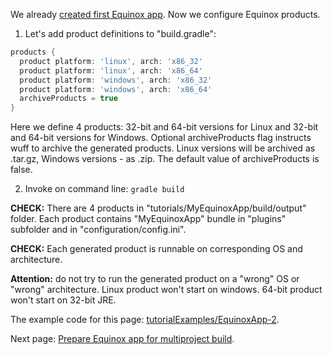 We already [created first Equinox app](Create-first-Equinox-app). Now we configure Equinox products.

1. Let's add product definitions to "build.gradle":

  ```groovy
  products {
    product platform: 'linux', arch: 'x86_32'
    product platform: 'linux', arch: 'x86_64'
    product platform: 'windows', arch: 'x86_32'
    product platform: 'windows', arch: 'x86_64'
    archiveProducts = true
  }
  ```

  Here we define 4 products: 32-bit and 64-bit versions for Linux and 32-bit and 64-bit versions for Windows.
  Optional archiveProducts flag instructs wuff to archive the generated products. Linux versions will be 
  archived as .tar.gz, Windows versions - as .zip. The default value of archiveProducts is false.

2. Invoke on command line: `gradle build`

  **CHECK:** There are 4 products in "tutorials/MyEquinoxApp/build/output" folder. Each product contains "MyEquinoxApp" bundle in "plugins" subfolder and in "configuration/config.ini". 

  **CHECK:** Each generated product is runnable on corresponding OS and architecture.

  **Attention:** do not try to run the generated product on a "wrong" OS or "wrong" architecture. 
  Linux product won't start on windows. 64-bit product won't start on 32-bit JRE.

The example code for this page: [tutorialExamples/EquinoxApp-2](../tree/master/tutorialExamples/EquinoxApp-2).

Next page: [Prepare Equinox app for multiproject build](Prepare-Equinox-app-for-multiproject-build).